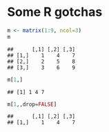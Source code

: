 # Some R gotchas


```r
m <- matrix(1:9, ncol=3)
m
```

```
##      [,1] [,2] [,3]
## [1,]    1    4    7
## [2,]    2    5    8
## [3,]    3    6    9
```

```r
m[1,]
```

```
## [1] 1 4 7
```

```r
m[1,,drop=FALSE]
```

```
##      [,1] [,2] [,3]
## [1,]    1    4    7
```
